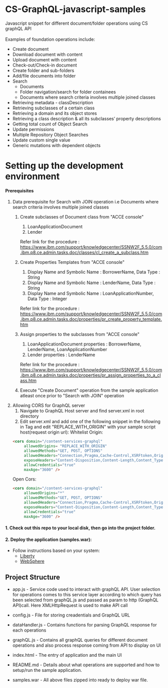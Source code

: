 # CS-GraphQL-javascript-samples <br/>
Javascript snippet for different document/folder operations using CS graphQL API<br/>
<br/>
Examples of foundation operations include:<br/>
- Create document<br/>
- Download document with content<br/>
- Upload document with content<br/>
- Check-out/Check-in document<br/>
- Create folder and sub-folders<br/>
- Add/file documents into folder<br/>
- Search<br/>
   - Documents<br/>
   - Folder navigation/search for folder containees <br/>
   - Documents where search criteria involves multiple joined classes<br/>
- Retrieving metadata - classDescription<br/>
- Retrieving subclasses of a certain class<br/>
- Retrieving a domain and its object stores<br/>
- Retrieving a class description & all its subclasses’ property descriptions<br/>
- Getting total count of Object Search<br/>
- Update permissions<br/>
- Multiple Repository Object Searches<br/>
- Update custom single value<br/>
- Generic mutations with dependent objects<br/>

# Setting up the development environment

#### Prerequisites

1. Data prerequisite for Search with JOIN operation i.e Documents where search criteria involves       multiple joined classes
   1. Create subclasses of Document class from "ACCE console" 
      1. LoanApplicationDocument
      2. Lender

      Refer link for the procedure : https://www.ibm.com/support/knowledgecenter/SSNW2F_5.5.0/com.ibm.p8.ce.admin.tasks.doc/classes/cl_create_a_subclass.htm

   2. Create Properties Templates from "ACCE console" 
      1. Display Name and Symbolic Name : BorrowerName, Data Type : String 
      2. Display Name and Symbolic Name : LenderName, Data Type : String 
      3. Display Name and Symbolic Name : LoanApplicationNumber, Data Type : Integer 
   
      Refer link for the procedure : https://www.ibm.com/support/knowledgecenter/SSNW2F_5.5.0/com.ibm.p8.ce.admin.tasks.doc/properties/pr_create_property_template.htm 

   3. Assign properties to the subclasses from "ACCE console"
      1. LoanApplicationDocument properties : BorrowerName, LenderName, LoanApplicationNumber 
      2. Lender properties : LenderName 
   
      Refer link for the procedure : https://www.ibm.com/support/knowledgecenter/SSNW2F_5.5.0/com.ibm.p8.ce.admin.tasks.doc/properties/pr_assign_properties_to_a_class.htm 

   4. Execute "Create Document" operation from the sample application atleast once prior to "Search with JOIN" operation
2. Allowing CORS for GraphQL server
   1. Navigate to GraphQL Host server and find server.xml in root directory
   2. Edit server.xml and add one of the following snippet in the following in <Server> Tag and edit "REPLACE_WITH_ORIGIN" with your sample script host(request origin url):
   Whitelist Origin:
   ```html
   <cors domain="/content-services-graphql"
        allowedOrigins= "REPLACE_WITH_ORIGIN"
        allowedMethods="GET, POST, OPTIONS"
        allowedHeaders="Connection,Pragma,Cache-Control,XSRFtoken,Origin,User-Agent,Content-Type,Content-Length,Accept-Control-Request-Method,Accept-Control-Request-Headers,Accept,Referer,Accept-Encoding,Accept-Language,DNT,Host,Content-Length,Cache-control,Cookie,Authorization"
        exposeHeaders="Content-Disposition,Content-Length,Content_Type,Content-Language,X-Powered-By,Date,Allow,Transfer-Encoding,$WSEP,DNT,Access-Control-Allow-Credentials,Access-Control-Allow-Headers,Access-Control-Allow-Max-Age,Access-Control-Allow-Methods,Access-Control-Allow-Origin,Access-Control-Expose-Headers,Connection,Cache-control,Cookie,x-content-download"
        allowCredentials="true"
        maxAge="3600" />
   ```
   Open Cors:
   ```html
   <cors domain="/content-services-graphql"
        allowedOrigins="*"
        allowedMethods="GET, POST, OPTIONS"
        allowedHeaders="Connection,Pragma,Cache-Control,XSRFtoken,Origin,User-Agent,Content-Type,Content-Length,Accept-Control-Request-Method,Accept-Control-Request-Headers,Accept,Referer,Accept-Encoding,Accept-Language,DNT,Host,Content-Length,Cache-control,Cookie,Authorization"
        exposeHeaders="Content-Disposition,Content-Length,Content_Type,Content-Language,X-Powered-By,Date,Allow,Transfer-Encoding,$WSEP,DNT,Access-Control-Allow-Credentials,Access-Control-Allow-Headers,Access-Control-Allow-Max-Age,Access-Control-Allow-Methods,Access-Control-Allow-Origin,Access-Control-Expose-Headers,Connection,Cache-control,Cookie,x-content-download"
        allowCredentials="true"
        maxAge="3600" />
   ```


#### 1. Check out this repo to your local disk, then go into the project folder.


#### 2. Deploy the application (samples.war):

   - Follow instructions based on your system:
      - [Liberty](https://www.ibm.com/docs/en/was-liberty/base?topic=deploying-applications-in-liberty) 
      - [WebSphere](https://www.ibm.com/docs/en/elo-p/2.0.0?topic=app-websphere-application-server)

## Project Structure

- app.js - Service code used to interact with graphQL API. User selection for operations comes to this      service layer according to which query has been selected from graphQL.js and passed as param to http (GraphQL API)call. Here XMLHttpRequest is used to make API call

- config.js - File for storing creadentials and GraphQL URL

- dataHandler.js - Contains functions for parsing GraphQL response for each operations

- graphQL.js - Contains all graphQL queries for different document operations and also process response coming from API to display on UI

- index.html - The entry of application and the main UI

- README.md - Details about what operations are supported and how to setup/run the sample application.

- samples.war - All above files zipped into ready to deploy war file.
